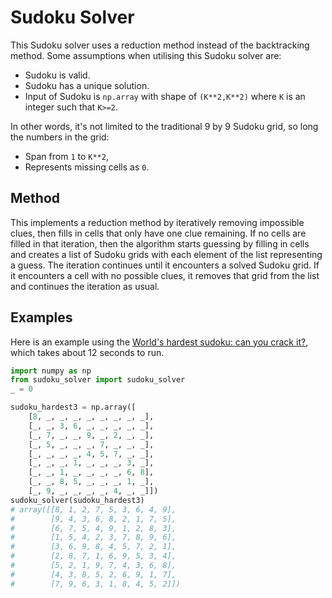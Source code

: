 # Sudoku Solver

This Sudoku solver uses a reduction method instead of the backtracking method.
Some assumptions when utilising this Sudoku solver are:

* Sudoku is valid.
* Sudoku has a unique solution.
* Input of Sudoku is `np.array` with shape of `(K**2,K**2)` where `K` is an integer such that `K>=2`. 

In other words, it's not limited to the traditional 9 by 9 Sudoku grid,
so long the numbers in the grid:

* Span from `1` to `K**2`,
* Represents missing cells as `0`.


## Method

This implements a reduction method by iteratively removing impossible clues, then fills in cells that only have one clue remaining.
If no cells are filled in that iteration, then the algorithm starts guessing by filling in cells <!-- with the lowest number of clues  -->
and creates a list of Sudoku grids with each element of the list representing a guess.
The iteration continues until it encounters a solved Sudoku grid.
If it encounters a cell with no possible clues, it removes that grid from the list and continues the iteration as usual.


## Examples

Here is an example using the 
[World's hardest sudoku: can you crack it?](https://www.telegraph.co.uk/news/science/science-news/9359579/Worlds-hardest-sudoku-can-you-crack-it.html),
which takes about 12 seconds to run.

```python
import numpy as np
from sudoku_solver import sudoku_solver
_ = 0

sudoku_hardest3 = np.array([
    [8, _, _, _, _, _, _, _, _],
    [_, _, 3, 6, _, _, _, _, _],
    [_, 7, _, _, 9, _, 2, _, _],
    [_, 5, _, _, _, 7, _, _, _],
    [_, _, _, _, 4, 5, 7, _, _],
    [_, _, _, 1, _, _, _, 3, _],
    [_, _, 1, _, _, _, _, 6, 8],
    [_, _, 8, 5, _, _, _, 1, _],
    [_, 9, _, _, _, _, 4, _, _]])
sudoku_solver(sudoku_hardest3)
# array([[8, 1, 2, 7, 5, 3, 6, 4, 9],
#        [9, 4, 3, 6, 8, 2, 1, 7, 5],
#        [6, 7, 5, 4, 9, 1, 2, 8, 3],
#        [1, 5, 4, 2, 3, 7, 8, 9, 6],
#        [3, 6, 9, 8, 4, 5, 7, 2, 1],
#        [2, 8, 7, 1, 6, 9, 5, 3, 4],
#        [5, 2, 1, 9, 7, 4, 3, 6, 8],
#        [4, 3, 8, 5, 2, 6, 9, 1, 7],
#        [7, 9, 6, 3, 1, 8, 4, 5, 2]])
```
